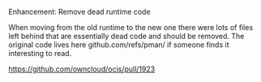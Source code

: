 Enhancement: Remove dead runtime code

When moving from the old runtime to the new one there were lots of files left behind that are essentially dead code and should be removed. The original code lives here github.com/refs/pman/ if someone finds it interesting to read.

https://github.com/owncloud/ocis/pull/1923
